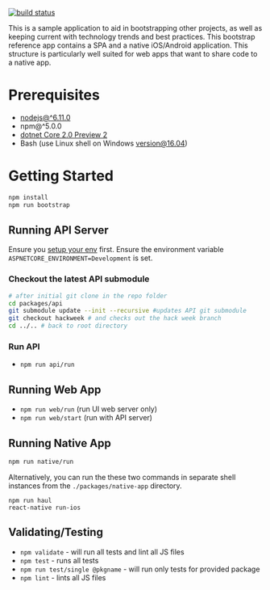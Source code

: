 [![build status](https://travis-ci.org/andrew-codes/hack-week-august-2017.svg?branch=master)](https://travis-ci.org/andrew-codes/hack-week-august-2017)

This is a sample application to aid in bootstrapping other projects, as well as keeping current with technology trends and best practices.  This bootstrap reference app contains a SPA and a native iOS/Android application. This structure is particularly well suited for web apps that want to share code to a native app.

# Prerequisites

- [nodejs@^6.11.0](https://nodejs.org/en/download/)
- npm@^5.0.0
- [dotnet Core 2.0 Preview 2](https://www.microsoft.com/net/core/preview#windowscmd)
- Bash (use Linux shell on Windows version@16.04)

# Getting Started

```bash
npm install
npm run bootstrap
```

## Running API Server
Ensure you [setup your env](packages/api/README.md) first. Ensure the environment variable `ASPNETCORE_ENVIRONMENT=Development` is set.

### Checkout the latest API submodule
```bash
# after initial git clone in the repo folder
cd packages/api
git submodule update --init --recursive #updates API git submodule
git checkout hackweek # and checks out the hack week branch
cd ../.. # back to root directory
```

### Run API
- `npm run api/run`

## Running Web App

- `npm run web/run` (run UI web server only)
- `npm run web/start` (run with API server)

## Running Native App
```bash
npm run native/run
```
 
Alternatively, you can run the these two commands in separate shell instances from the `./packages/native-app` 
 directory.
 
```
npm run haul
react-native run-ios
```

## Validating/Testing

- `npm validate` - will run all tests and lint all JS files
- `npm test` - runs all tests
- `npm run test/single @pkgname` - will run only tests for provided package
- `npm lint` - lints all JS files


